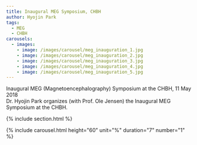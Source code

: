 ```yaml
---
title: Inaugural MEG Symposium, CHBH
author: Hyojin Park
tags:
  - MEG
  - CHBH
carousels:
  - images: 
    - image: /images/carousel/meg_inauguration_1.jpg
    - image: /images/carousel/meg_inauguration_2.jpg
    - image: /images/carousel/meg_inauguration_3.jpg
    - image: /images/carousel/meg_inauguration_4.jpg
    - image: /images/carousel/meg_inauguration_5.jpg
---
```

Inaugural MEG (Magnetoencephalography) Symposium at the CHBH, 11 May 2018 <br>
Dr. Hyojin Park organizes (with Prof. Ole Jensen) the Inaugural MEG Symposium at the CHBH.

{% include section.html %}

{% include carousel.html height="60" unit="%" duration="7" number="1" %}
